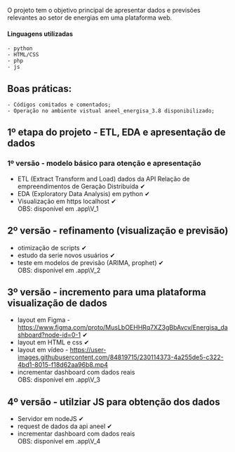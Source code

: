 


O projeto tem o objetivo principal de apresentar dados e previsões relevantes ao setor de energias em uma plataforma web.
#### Linguagens utilizadas
    - python
    - HTML/CSS
    - php
    - js


## Boas práticas:
    - Códigos comitados e comentados; 
    - Operação no ambiente vistual aneel_energisa_3.8 disponibilizado;


## 1º etapa do projeto - ETL, EDA e apresentação de dados

### 1º versão - modelo básico para otenção e apresentação
  - ETL (Extract Transform and Load) dados da API Relação de empreendimentos de Geração Distribuída   ✔
  - EDA (Exploratory Data Analysis) em python   ✔
  - Visualização em https localhost   ✔                 <br>
 OBS: disponível em .app\V_1

## 2º versão - refinamento (visualização e previsão)
  - otimização de scripts ✔
  - estudo da serie novos usuários ✔
  - teste em modelos de previsão (ARIMA, prophet) ✔        <br>
 OBS: disponível em .app\V_2
 
 ## 3º versão - incremento para uma plataforma visualização de dados
  - layout em Figma - https://www.figma.com/proto/MusLbOEHHRq7XZ3gBbAvcv/Energisa_dashboard?node-id=0-1 ✔
  - layout em HTML e css ✔
  - layout em vídeo - https://user-images.githubusercontent.com/84819715/230114373-4a255de5-c322-4bd1-8015-f18d62aa96b8.mp4
  - incrementar dashboard com dados reais <br>
 OBS: disponível em .app\V_3
  
 ## 4º versão - utilziar JS para obtenção dos dados
  - Servidor em nodeJS ✔
  - request de dados da api aneel ✔
  - incrementar dashboard com dados reais               <br>
  OBS: disponível em .app\V_4
 
